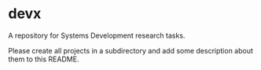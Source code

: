 # devx
A repository for Systems Development research tasks.

Please create all projects in a subdirectory and add some description about them to this README.
